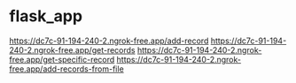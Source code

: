 # flask_app
https://dc7c-91-194-240-2.ngrok-free.app/add-record
https://dc7c-91-194-240-2.ngrok-free.app/get-records
https://dc7c-91-194-240-2.ngrok-free.app/get-specific-record
https://dc7c-91-194-240-2.ngrok-free.app/add-records-from-file